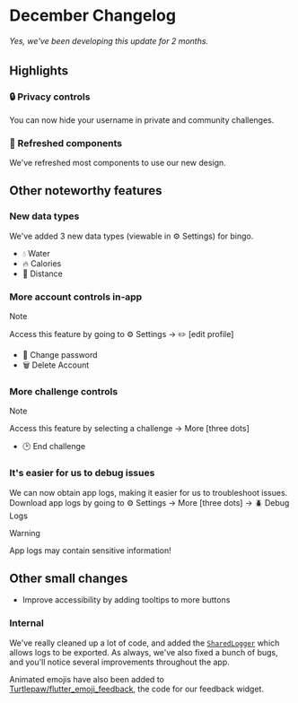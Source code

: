 # December Changelog

###### Yes, we've been developing this update for 2 months.

## Highlights

### 🔒 Privacy controls

You can now hide your username in private and community challenges.

### 🎨 Refreshed components

We've refreshed most components to use our new design.

## Other noteworthy features

### New data types

We've added 3 new data types (viewable in ⚙️ Settings) for bingo.

- 💧 Water
- 🔥 Calories
- 🏃 Distance

### More account controls in-app

> [!NOTE]
> Access this feature by going to ⚙️ Settings -> ✏️ [edit profile]

- 📨 Change password
- 🗑️ Delete Account

### More challenge controls

> [!NOTE]
> Access this feature by selecting a challenge -> More [three dots]

- 🕑 End challenge

### It's easier for us to debug issues

We can now obtain app logs, making it easier for us to troubleshoot issues. Download app logs by going to ⚙️ Settings -> More [three dots] -> 🪲 Debug Logs

> [!WARNING]
> App logs may contain sensitive information!

## Other small changes

- Improve accessibility by adding tooltips to more buttons

### Internal

We've really cleaned up a lot of code, and added the [`SharedLogger`](/lib/utils/sharedLogger.dart) which allows logs to be exported. As always, we've also fixed a bunch of bugs, and you'll notice several improvements throughout the app.

Animated emojis have also been added to [Turtlepaw/flutter_emoji_feedback](https://github.com/Turtlepaw/flutter_emoji_feedback), the code for our feedback widget.
